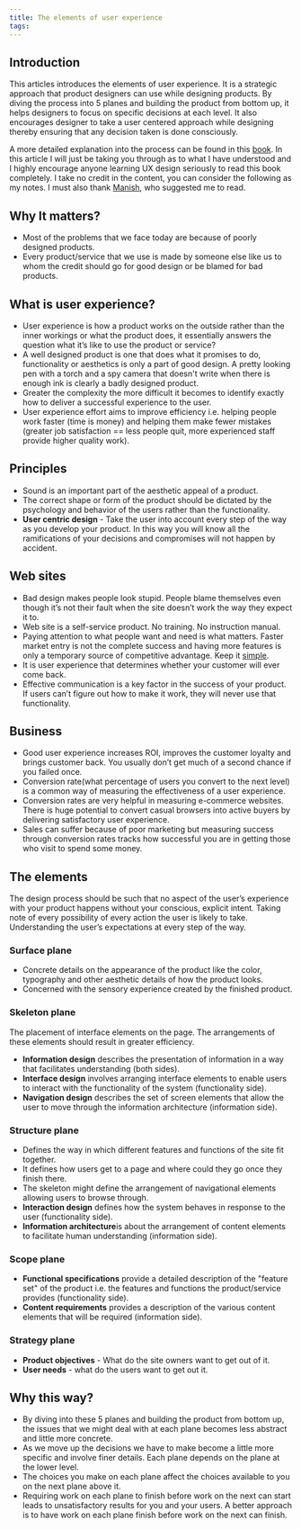 ```yaml
---
title: The elements of user experience
tags:
---
```

## Introduction
This articles introduces the elements of user experience. It is a strategic approach that product designers can use while designing products. By diving the process into 5 planes and building the product from bottom up, it helps designers to focus on specific decisions at each level. It also encourages designer to take a user centered approach while designing thereby ensuring that any decision taken is done consciously.

<!-- more -->

A more detailed explanation into the process can be found in this [book](https://g.co/kgs/mBGw61). In this article I will just be taking you through as to what I have understood and I highly encourage anyone learning UX design seriously to read this book completely. I take no credit in the content, you can consider the following as my notes. I must also thank [Manish](https://in.linkedin.com/in/manishrc), who suggested me to read.

## Why It matters?
- Most of the problems that we face today are because of poorly designed products.
- Every product/service that we use is made by someone else like us to whom the credit should go for good design or be blamed for bad products.

## What is user experience?
- User experience is how a product works on the outside rather than the inner workings or what the product does, it essentially answers the question what it’s like to use the product or service?
- A well designed product is one that does what it promises to do, functionality or aesthetics is only a part of good design. A pretty looking pen with a torch and a spy camera that doesn't write when there is enough ink is clearly a badly designed product.
- Greater the complexity the more difficult it becomes to identify exactly how to deliver a successful experience to the user.
- User experience effort aims to improve efficiency i.e. helping people work faster (time is money) and helping them make fewer mistakes (greater job satisfaction == less people quit, more experienced staff provide higher quality work).

## Principles
- Sound is an important part of the aesthetic appeal of a product.
- The correct shape or form of the product should be dictated by the psychology and behavior of the users rather than the functionality.
- **User centric design** - Take the user into account every step of the way as you develop your product. In this way you will know all the ramifications of your decisions and compromises will not happen by accident.

## Web sites
- Bad design makes people look stupid. People blame themselves even though it’s not their fault when the site doesn’t work the way they expect it to.
- Web site is a self-service product. No training. No instruction manual.
- Paying attention to what people want and need is what matters. Faster market entry is not the complete success and having more features is only a temporary source of competitive advantage. Keep it [simple](https://en.wikipedia.org/wiki/KISS_principle).
- It is user experience that determines whether your customer will ever come back.
- Effective communication is a key factor in the success of your product. If users can’t figure out how to make it work, they will never use that functionality.

## Business
- Good user experience increases ROI, improves the customer loyalty and brings customer back. You usually don’t get much of a second chance if you failed once.
- Conversion rate(what percentage of users you convert to the next level) is a common way of measuring the effectiveness of a user experience.
- Conversion rates are very helpful in measuring e-commerce websites. There is huge potential to convert casual browsers into active buyers by delivering satisfactory user experience.
- Sales can suffer because of poor marketing but measuring success through conversion rates tracks how successful you are in getting those who visit to spend some money.

## The elements
The design process should be such that no aspect of the user’s experience with your product happens without your conscious, explicit intent. Taking note of every possibility of every action the user is likely to take. Understanding the user’s expectations at every step of the way.

### Surface plane
- Concrete details on the appearance of the product like the color, typography and other aesthetic details of how the product looks.
- Concerned with the sensory experience created by the finished product.

### Skeleton plane
The placement of interface elements on the page. The arrangements of these elements should result in greater efficiency.
- **Information design** describes the presentation of information in a way that facilitates understanding (both sides).
- **Interface design** involves arranging interface elements to enable users to interact with the functionality of the system (functionality side).
- **Navigation design** describes the set of screen elements that allow the user to move through the information architecture (information side).

### Structure plane
- Defines the way in which different features and functions of the site fit together. 
- It defines how users get to a page and where could they go once they finish there. 
- The skeleton might define the arrangement of navigational elements allowing users to browse through.
- **Interaction design** defines how the system behaves in response to the user (functionality side).
- **Information architecture**is about the arrangement of content elements to facilitate human understanding (information side).

### Scope plane 
- **Functional specifications** provide a detailed description of the "feature set" of the product i.e. the features and functions the product/service provides (functionality side).
- **Content requirements** provides a description of the various content elements that will be required (information side).

### Strategy plane
- **Product objectives** - What do the site owners want to get out of it.
- **User needs** - what do the users want to get out it.

## Why this way?
- By diving into these 5 planes and building the product from bottom up, the issues that we might deal with at each plane becomes less abstract and little more concrete. 
- As we move up the decisions we have to make become a little more specific and involve finer details. Each plane depends on the plane at the lower level. 
- The choices you make on each plane affect the choices available to you on the next plane above it.
- Requiring work on each plane to finish before work on the next can start leads to unsatisfactory results for you and your users. A better approach is to have work on each plane finish before work on the next can finish.